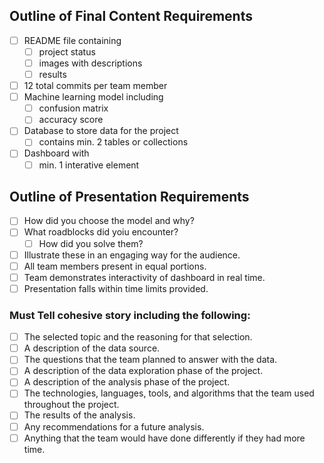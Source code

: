 ## Outline of Final Content Requirements

- [ ] README file containing
    - [ ] project status
    - [ ] images with descriptions
    - [ ] results
- [ ] 12 total commits per team member
- [ ] Machine learning model including
    - [ ] confusion matrix
    - [ ] accuracy score
- [ ] Database to store data for the project
    - [ ] contains min. 2 tables or collections
- [ ] Dashboard with
    - [ ] min. 1 interative element
    
## Outline of Presentation Requirements

- [ ] How did you choose the model and why?
- [ ] What roadblocks did yoiu encounter?
    -[ ] How did you solve them?
- [ ] Illustrate these in an engaging way for the audience.
- [ ] All team members present in equal portions.
- [ ] Team demonstrates interactivity of dashboard in real time.
- [ ] Presentation falls within time limits provided.
    
### <b>Must Tell cohesive story including the following:</b>

- [ ] The selected topic and the reasoning for that selection.
- [ ] A description of the data source.
- [ ] The questions that the team planned to answer with the data.
- [ ] A description of the data exploration phase of the project.
- [ ] A description of the analysis phase of the project.
- [ ] The technologies, languages, tools, and algorithms that the team used throughout the project.
- [ ] The results of the analysis.
- [ ] Any recommendations for a future analysis.
- [ ] Anything that the team would have done differently if they had more time.